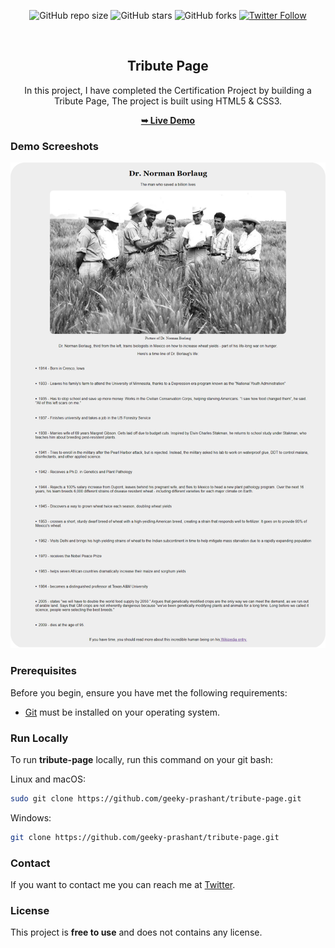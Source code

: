 <div align="center">
  
  ![GitHub repo size](https://img.shields.io/github/repo-size/geeky-prashant/tribute-page)
  ![GitHub stars](https://img.shields.io/github/stars/geeky-prashant/tribute-page?style=social)
  ![GitHub forks](https://img.shields.io/github/forks/geeky-prashant/tribute-page?style=social)
  [![Twitter Follow](https://img.shields.io/twitter/follow/geekyprashant?style=social)](https://twitter.com/intent/follow?screen_name=geekyprashant)
 
  <br />

  <h2 align="center">Tribute Page</h2>
In this project, I have completed the Certification Project by building a Tribute Page, The project is built using HTML5 & CSS3.

  <a href="https://geeky-prashant.github.io/tribute-page/"><strong>➥ Live Demo</strong></a>

</div>

### Demo Screeshots

![Tribute Page Desktop Demo](./readme-images/Tribute-Page.png "Desktop Demo")

### Prerequisites

Before you begin, ensure you have met the following requirements:

* [Git](https://git-scm.com/downloads "Download Git") must be installed on your operating system.

### Run Locally

To run **tribute-page** locally, run this command on your git bash:

Linux and macOS:

```bash
sudo git clone https://github.com/geeky-prashant/tribute-page.git
```

Windows:

```bash
git clone https://github.com/geeky-prashant/tribute-page.git
```

### Contact

If you want to contact me you can reach me at [Twitter](https://www.twitter.com/geekyprashant).

### License

This project is **free to use** and does not contains any license.
